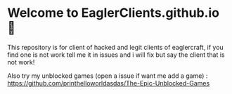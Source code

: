 # Welcome to EaglerClients.github.io 👋

This repository is for client of hacked and legit clients of eaglercraft, if you find one is not work tell me it in issues and i will fix but say the client that is not work!

Also try my unblocked games (open a issue if want me add a game) : https://github.com/printhelloworldasdas/The-Epic-Unblocked-Games
